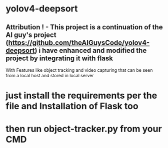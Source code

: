 # yolov4-deepsort

## Attribution ! - This project is a continuation of the AI guy's project (https://github.com/theAIGuysCode/yolov4-deepsort) i have enhanced and modified the project by integrating it with flask
With Features like object tracking and video capturing that can be seen from a local host and stored in local server

# just install the requirements per the file and Installation of Flask too

# then run object-tracker.py from your CMD
